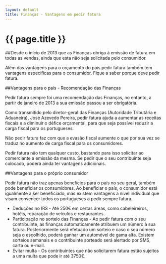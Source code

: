 ```yaml
---
layout: default
title: Finanças - Vantagens em pedir fatura
---
```


# {{ page.title }}

##Desde o início de 2013 que as Finanças obriga à emissão de fatura em todas as vendas, ainda que esta não seja solicitada pelo consumidor.

Além das vantagens para o orçamento do país pedir fatura também tem vantagens específicas para o consumidor.
Fique a saber porque deve pedir fatura.

##Vantagens para o país - Recomendação das Finanças

Pedir fatura sempre foi uma recomendação das Finanças, no entanto, a partir de janeiro de 2013 a sua emissão passou a ser obrigatória.

Como transmitido pelo diretor-geral das Finanças (Autoridade Tributária e Aduaneira), José Azevedo Pereira, pedir fatura ajuda a aumentar as receitas fiscais e a diminuir o défice orçamental, para que seja possível reduzir a carga fiscal para os portugueses.

Não pedir fatura faz com que a evasão fiscal aumente o que por sua vez se traduz no aumento de carga fiscal para os consumidores.

Pedir fatura não tem qualquer custo, bastando para isso solicitar ao comerciante a emissão da mesma. Se pedir que o seu contribuinte seja colocado, poderá ainda ter vantagens adicionais.

##Vantagens para o próprio consumidor

Pedir fatura não traz apenas benefícios para o país no seu geral, também pode beneficiar os consumidores. Ao beneficiar o país, o consumidor está igualmente a ser beneficiado, mas existem vantagens a nível individual que visam convencer todos os portugueses a pedir sempre fatura.

* Deduções no IRS - Até 250€ em certas áreas, como cabeleireiros, hotéis, reparação de veículos e restaurantes.
* Participação no sorteio das Finanças - Ao pedir fatura com o seu contribuinte, as finanças automaticamente atribuem um número à sua fatura. Posteriormente será efetuado um sorteio e caso o seu número seja o escolhido, poderá ganhar um automóvel de gama alta. Existem sorteios semanais e o contribuinte sorteado será alertado por SMS, carta ou e-mail.
* Evitar multa - Os contribuintes que não solicitarem fatura estão sujeitos a uma multa que pode ir até 3750€.
